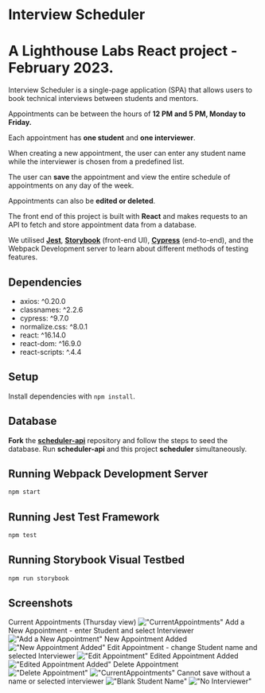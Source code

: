 # Interview Scheduler

# A Lighthouse Labs React project - February 2023.

Interview Scheduler is a single-page application (SPA) that allows users to book technical interviews between students and mentors.

Appointments can be between the hours of **12 PM and 5 PM, Monday to Friday.**

Each appointment has **one student** and **one interviewer**.

When creating a new appointment, the user can enter any student name while the interviewer is chosen from a predefined list.

The user can **save** the appointment and view the entire schedule of appointments on any day of the week.

Appointments can also be **edited or deleted**.

The front end of this project is built with **React** and makes requests to an API to fetch and store appointment data from a database.

We utilised [**Jest**](https://jestjs.io/docs/getting-started), [**Storybook**](https://storybook.js.org/docs/react/get-started/introduction) (front-end UI), [**Cypress**](https://docs.cypress.io/guides/getting-started/installing-cypress) (end-to-end), and the Webpack Development server to learn about different methods of testing features.

## Dependencies

- axios: ^0.20.0
- classnames: ^2.2.6
- cypress: ^9.7.0
- normalize.css: ^8.0.1
- react: ^16.14.0
- react-dom: ^16.9.0
- react-scripts: ^.4.4

## Setup

Install dependencies with `npm install`.

## Database

**Fork** the [**scheduler-api**](https://github.com/lighthouse-labs/scheduler-api) repository and follow the steps to seed the database. Run **scheduler-api** and this project **scheduler** simultaneously.

## Running Webpack Development Server

```sh
npm start
```

## Running Jest Test Framework

```sh
npm test
```

## Running Storybook Visual Testbed

```sh
npm run storybook
```

## Screenshots

Current Appointments (Thursday view)
!["CurrentAppointments"](https://github.com/chchchelsay/scheduler/blob/master/public/images/1_currentState.png?raw=true)
Add a New Appointment - enter Student and select Interviewer
!["Add a New Appointment"](https://github.com/chchchelsay/scheduler/blob/master/public/images/2_addNewBooking.png?raw=true)
New Appointment Added
!["New Appointment Added"](https://github.com/chchchelsay/scheduler/blob/master/public/images/3_successfulAdd.png?raw=true)
Edit Appointment - change Student name and selected Interviewer
!["Edit Appointment"](https://github.com/chchchelsay/scheduler/blob/master/public/images/4_editAppt.png?raw=true)
Edited Appointment Added
!["Edited Appointment Added"](https://github.com/chchchelsay/scheduler/blob/master/public/images/8_editedAppt.png?raw=true)
Delete Appointment
!["Delete Appointment"](https://github.com/chchchelsay/scheduler/blob/master/public/images/5_deleteAppt.png?raw=true)
!["CurrentAppointments"](https://github.com/chchchelsay/scheduler/blob/master/public/images/1_currentState.png?raw=true)
Cannot save without a name or selected interviewer
!["Blank Student Name"](https://github.com/chchchelsay/scheduler/blob/master/public/images/6_blankStudentName.png?raw=true)
!["No Interviewer"](https://github.com/chchchelsay/scheduler/blob/master/public/images/7_noInterviewer.png?raw=true)
